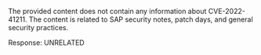 The provided content does not contain any information about CVE-2022-41211. The content is related to SAP security notes, patch days, and general security practices.

Response: UNRELATED